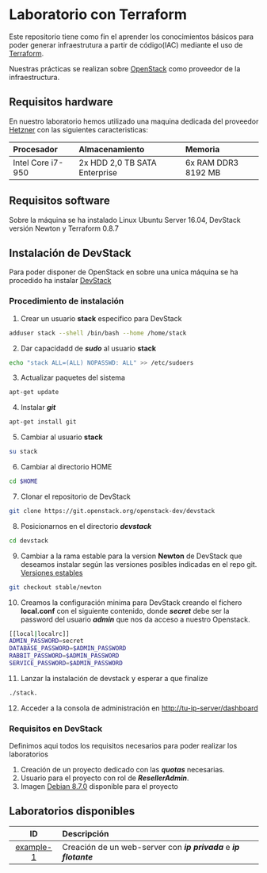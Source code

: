 # Laboratorio con Terraform

Este repositorio tiene como fin el aprender los conocimientos básicos para poder generar infraestrutura a partir de código(IAC) mediante el uso de [Terraform](https://www.terraform.io).

Nuestras prácticas se realizan sobre [OpenStack](https://www.openstack.org/) como proveedor de la infraestructura.

## Requisitos hardware
En nuestro laboratorio hemos utilizado una maquina dedicada del proveedor [Hetzner](https://www.hetzner.de/) con las siguientes caracteristicas:

| Procesador | Almacenamiento | Memoria |
| :---       | :---           | :---    |
|Intel Core i7-950 | 2x HDD 2,0 TB SATA Enterprise | 6x RAM DDR3 8192 MB |

## Requisitos software
Sobre la máquina se ha instalado Linux Ubuntu Server 16.04, DevStack versión Newton y Terraform 0.8.7

## Instalación de DevStack
Para poder disponer de OpenStack en sobre una unica máquina se ha procedido ha instalar [DevStack](https://docs.openstack.org/developer/devstack/)

### Procedimiento de instalación

1. Crear un usuario **stack** especifico para DevStack
```bash
adduser stack --shell /bin/bash --home /home/stack
```
2. Dar capacidadd de ***sudo*** al usuario **stack**
```bash
echo "stack ALL=(ALL) NOPASSWD: ALL" >> /etc/sudoers
```
3. Actualizar paquetes del sistema
```bash
apt-get update
```
4. Instalar ***git***
```bash
apt-get install git
```
5. Cambiar al usuario **stack**
```bash
su stack
```
6. Cambiar al directorio HOME
```bash
cd $HOME
```
7. Clonar el repositorio de DevStack
```bash
git clone https://git.openstack.org/openstack-dev/devstack
```
8. Posicionarnos en el directorio ***devstack***
```bash
cd devstack
```
9. Cambiar a la rama estable para la version **Newton** de DevStack que deseamos instalar según las versiones posibles indicadas en el repo git. [Versiones estables](https://github.com/openstack-dev/devstack/branches)
```bash
git checkout stable/newton
```
10. Creamos la configuración minima para DevStack creando el fichero **local.conf** con el siguiente contenido, donde ***secret*** debe ser la password del usuario ***admin*** que nos da acceso a nuestro Openstack.
```bash
[[local|localrc]]
ADMIN_PASSWORD=secret
DATABASE_PASSWORD=$ADMIN_PASSWORD
RABBIT_PASSWORD=$ADMIN_PASSWORD
SERVICE_PASSWORD=$ADMIN_PASSWORD
```
11. Lanzar la instalación de devstack y esperar a que finalize
```bash
./stack.
```
12. Acceder a la consola de administración en [http://tu-ip-server/dashboard](http://tu-ip-server/dashboard)

### Requisitos en DevStack
Definimos aqui todos los requisitos necesarios para poder realizar los laboratorios

1. Creación de un proyecto dedicado con las ***quotas*** necesarias.
2. Usuario para el proyecto con rol de ***ResellerAdmin***.
3. Imagen [Debian 8.7.0](http://cdimage.debian.org/cdimage/openstack/current/debian-8.7.1-20170215-openstack-amd64.qcow2) disponible para el proyecto

## Laboratorios disponibles

| ID    | Descripción |
| :---: | :---        |
| [example-1](./example-1) | Creación de un web-server con ***ip privada*** e ***ip flotante*** |
